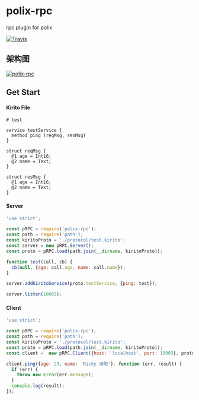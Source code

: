 # polix-rpc
rpc plugin for polix

[![Travis](https://img.shields.io/travis/polixjs/polix-rpc.svg?style=for-the-badge)](https://travis-ci.org/polixjs/polix-rpc)

## 架构图
[![polix-rpc](https://raw.githubusercontent.com/rickyes/rickyes.github.io/master/image/mqt_rpc.jpg)](https://raw.githubusercontent.com/rickyes/rickyes.github.io/master/image/mqt_rpc.jpg)

## Get Start

#### Kirito File
``` shell
# test

service testService {
  method ping (reqMsg, resMsg)
}

struct reqMsg {
  @1 age = Int16;
  @2 name = Text;
}

struct resMsg {
  @1 age = Int16;
  @2 name = Text;
}
```

#### Server
``` js
'use strict';

const pRPC = require('polix-rpc');
const path = require('path');
const kiritoProto = './protocol/test.kirito';
const server = new pRPC.Server();
const proto = pRPC.load(path.join(__dirname, kiritoProto));

function test(call, cb) {
  cb(null, {age: call.age, name: call.name});
}

server.addKiritoService(proto.testService, {ping: test});

server.listen(10003);
```

#### Client
``` js
'use strict';

const pRPC = require('polix-rpc');
const path = require('path');
const kiritoProto = './protocol/test.kirito';
const proto = pRPC.load(path.join(__dirname, kiritoProto));
const client =  new pRPC.Client({host: 'localhost', port: 10003}, proto.testService);

client.ping({age: 23, name: 'Ricky 泽阳'}, function (err, result) {
  if (err) {
    throw new Error(err.message);
  }
  console.log(result);
});
```
